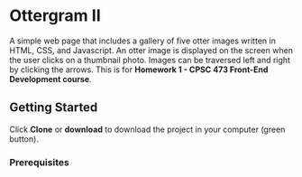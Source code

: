 # Ottergram II

A simple web page that includes a gallery of five otter images written in HTML, CSS, and Javascript. An otter image is displayed on the screen when the user clicks on a thumbnail photo. Images can be traversed left and right by clicking the arrows. This is for **Homework 1 - CPSC 473 Front-End Development course**.

## Getting Started

Click **Clone** or **download** to download the project in your computer (green button).

### Prerequisites
